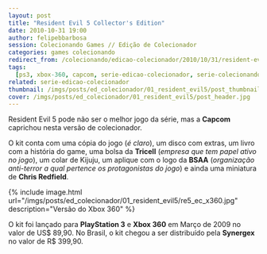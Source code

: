 ```yaml
---
layout: post
title: "Resident Evil 5 Collector's Edition"
date: 2010-10-31 19:00
author: felipebbarbosa
session: Colecionando Games // Edição de Colecionador
categories: games colecionando
redirect_from: /colecionando/edicao-colecionador/2010/10/31/resident-evil-5-collectors-edition.html
tags:
  [ps3, xbox-360, capcom, serie-edicao-colecionador, serie-colecionando-games]
related: serie-edicao-colecionador
thumbnail: /imgs/posts/ed_colecionador/01_resident_evil5/post_thumbnail.jpg
cover: /imgs/posts/ed_colecionador/01_resident_evil5/post_header.jpg
---
```


Resident Evil 5 pode não ser o melhor jogo da série, mas a **Capcom** caprichou nesta versão de colecionador.

<!--more-->

O kit conta com uma cópia do jogo (_é claro_), um disco com extras, um livro com a história do game, uma bolsa da **Tricell** (_empresa que tem papel ativo no jogo_), um colar de Kijuju, um aplique com o logo da **BSAA** (_organização anti-terror a qual pertence os protagonistas do jogo_) e ainda uma miniatura de **Chris Redfield**.

{% include image.html
  url="/imgs/posts/ed_colecionador/01_resident_evil5/re5_ec_x360.jpg"
  description="Versão do Xbox 360" %}

O kit foi lançado para **PlayStation 3** e **Xbox 360** em Março de 2009 no valor de US$ 89,90. No Brasil, o kit chegou a ser distribuído pela **Synergex** no valor de R$ 399,90.
